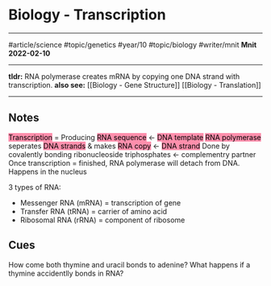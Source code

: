 # Biology - Transcription
---
#article/science #topic/genetics #year/10 #topic/biology #writer/mnit
**Mnit**
**2022-02-10**

---
**tldr:** RNA polymerase creates mRNA by copying one DNA strand with transcription.
**also see:** [[Biology - Gene Structure]] [[Biology - Translation]]

---
## Notes
<mark style="background: #FF5582A6;">Transcription</mark> = Producing <mark style="background: #FF5582A6;">RNA sequence</mark> <- <mark style="background: #FF5582A6;">DNA template</mark>
<mark style="background: #FF5582A6;">RNA polymerase</mark> seperates <mark style="background: #FF5582A6;">DNA strands</mark> & makes <mark style="background: #FF5582A6;">RNA copy</mark> <- <mark style="background: #FF5582A6;">DNA strand</mark>
Done by covalently bonding ribonucleoside triphosphates <- complementry partner
Once transcription = finished, RNA polymerase will detach from DNA.
Happens in the nucleus

3 types of RNA:
- Messenger RNA (mRNA) = transcription of gene
- Transfer RNA (tRNA) = carrier of amino acid
- Ribosomal RNA (rRNA) = component of ribosome

## Cues
How come both thymine and uracil bonds to adenine?
What happens if a thymine accidentlly bonds in RNA?